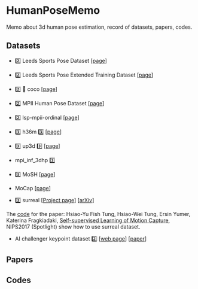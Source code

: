 # HumanPoseMemo
Memo about 3d human pose estimation, record of datasets, papers, codes.

## Datasets

- :two: Leeds Sports Pose Dataset  [[page](http://sam.johnson.io/research/lsp.html)]

- :two: Leeds Sports Pose Extended Training Dataset [[page](http://sam.johnson.io/research/lspet.html)] 

- :two: :couple:  coco  [[page](http://cocodataset.org/#home)]

- :two: MPII Human Pose Dataset [[page](http://human-pose.mpi-inf.mpg.de/)]

- :two: lsp-mpii-ordinal [[page](https://www.seas.upenn.edu/~pavlakos/projects/ordinal/)]

- :three: h36m :three: [[page](http://vision.imar.ro/human3.6m/description.php)]

- :three: up3d :three: [[page](http://files.is.tuebingen.mpg.de/classner/up/)]
  
- mpi_inf_3dhp :three:

- :three: MoSH
  [[page](http://mosh.is.tue.mpg.de/)]

- MoCap [[page](http://mocap.cs.cmu.edu/)]

- :three: surreal 
  [[Project page\]](http://www.di.ens.fr/willow/research/surreal/) [[arXiv\]](https://arxiv.org/abs/1701.01370)

The [code](https://github.com/htung0101/3d_smpl) for the paper: Hsiao-Yu Fish Tung, Hsiao-Wei Tung, Ersin Yumer, Katerina Fragkiadaki, [Self-supervised Learning of Motion Capture](https://arxiv.org/abs/1712.01337), NIPS2017 (Spotlight)
show how to use surreal dataset.

- AI challenger keypoint dataset
:two:
[[web page](https://challenger.ai/dataset/keypoint)]
[[paper](https://arxiv.org/abs/1711.06475)]


## Papers

## Codes
